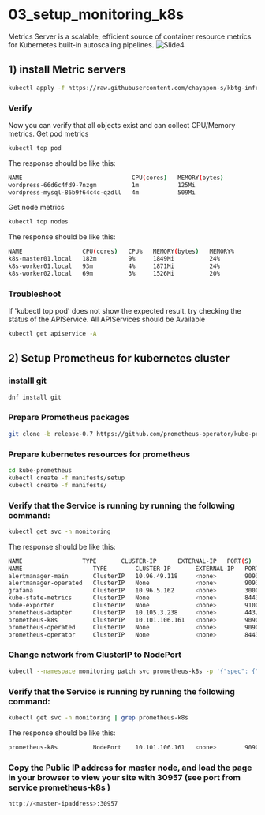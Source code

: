 # 03_setup_monitoring_k8s
Metrics Server is a scalable, efficient source of container resource metrics for Kubernetes built-in autoscaling pipelines.
![Slide4](https://github.com/chayapon-s/kbtg-infra-kampus-bootcamp2024/assets/49383429/9c0b5b49-3de9-407d-a349-3f0a233372fe)


## 1) install Metric servers
```sh
kubectl apply -f https://raw.githubusercontent.com/chayapon-s/kbtg-infra-kampus-bootcamp2024/main/instruction_day1/yaml/metric-server-k8s.yml
```

### Verify
Now you can verify that all objects exist and can collect CPU/Memory metrics.
Get pod metrics
```sh
kubectl top pod
```

The response should be like this:
```sh
NAME                               CPU(cores)   MEMORY(bytes)
wordpress-66d6c4fd9-7nzgm          1m           125Mi
wordpress-mysql-86b9f64c4c-qzdll   4m           509Mi
```
Get node metrics
```sh
kubectl top nodes
```

The response should be like this:
```sh
NAME                 CPU(cores)   CPU%   MEMORY(bytes)   MEMORY%
k8s-master01.local   182m         9%     1849Mi          24%
k8s-worker01.local   93m          4%     1871Mi          24%
k8s-worker02.local   69m          3%     1526Mi          20%
```

### Troubleshoot
If 'kubectl top pod' does not show the expected result, try checking the status of the APIService.
All APIServices should be Available
```sh
kubectl get apiservice -A
```


## 2) Setup Prometheus for kubernetes cluster
### installl git
```sh
dnf install git
```

### Prepare Prometheus packages
```sh
git clone -b release-0.7 https://github.com/prometheus-operator/kube-prometheus.git
```

### Prepare kubernetes resources for prometheus
```sh
cd kube-prometheus
kubectl create -f manifests/setup
kubectl create -f manifests/
```
### Verify that the Service is running by running the following command:
```sh
kubectl get svc -n monitoring
```
The response should be like this:
```sh
NAME                 TYPE       CLUSTER-IP      EXTERNAL-IP   PORT(S)          AGE
NAME                    TYPE        CLUSTER-IP       EXTERNAL-IP   PORT(S)                      AGE
alertmanager-main       ClusterIP   10.96.49.118     <none>        9093/TCP                     22s
alertmanager-operated   ClusterIP   None             <none>        9093/TCP,9094/TCP,9094/UDP   23s
grafana                 ClusterIP   10.96.5.162      <none>        3000/TCP                     19s
kube-state-metrics      ClusterIP   None             <none>        8443/TCP,9443/TCP            18s
node-exporter           ClusterIP   None             <none>        9100/TCP                     17s
prometheus-adapter      ClusterIP   10.105.3.238     <none>        443/TCP                      17s
prometheus-k8s          ClusterIP   10.101.106.161   <none>        9090/TCP                     15s
prometheus-operated     ClusterIP   None             <none>        9090/TCP                     16s
prometheus-operator     ClusterIP   None             <none>        8443/TCP                     28s
```
### Change network from ClusterIP to NodePort
```sh
kubectl --namespace monitoring patch svc prometheus-k8s -p '{"spec": {"type": "NodePort"}}'
```
### Verify that the Service is running by running the following command:
```sh
kubectl get svc -n monitoring | grep prometheus-k8s
```
The response should be like this:
```sh
prometheus-k8s          NodePort    10.101.106.161   <none>        9090:30957/TCP               6m3s
```

### Copy the Public IP address for master node, and load the page in your browser to view your site with 30957 (see port from service prometheus-k8s )
```sh
http://<master-ipaddress>:30957
```
